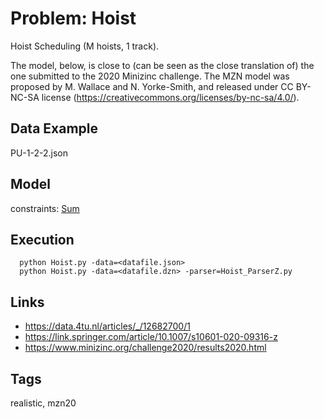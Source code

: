 # Problem: Hoist

Hoist Scheduling (M hoists, 1 track).

The model, below, is close to (can be seen as the close translation of) the one submitted to the 2020 Minizinc challenge.
The MZN model was proposed by M. Wallace and N. Yorke-Smith,
and released under CC BY-NC-SA license (https://creativecommons.org/licenses/by-nc-sa/4.0/).

## Data Example
  PU-1-2-2.json

## Model
  constraints: [Sum](https://pycsp.org/documentation/constraints/Sum)

## Execution
```
  python Hoist.py -data=<datafile.json>
  python Hoist.py -data=<datafile.dzn> -parser=Hoist_ParserZ.py
```

## Links
  - https://data.4tu.nl/articles/_/12682700/1
  - https://link.springer.com/article/10.1007/s10601-020-09316-z
  - https://www.minizinc.org/challenge2020/results2020.html

## Tags
  realistic, mzn20
